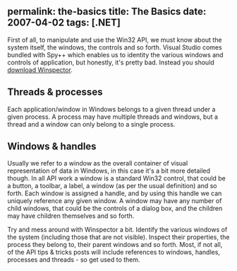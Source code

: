 permalink: the-basics
title: The Basics
date: 2007-04-02
tags: [.NET]
---
First of all, to manipulate and use the Win32 API, we must know about the system itself, the windows, the controls and so forth. Visual Studio comes bundled with Spy++ which enables us to identity the various windows and controls of application, but honestly, it's pretty bad. Instead you should [download Winspector](http://www.windows-spy.com/).

## Threads &amp; processes

Each application/window in Windows belongs to a given thread under a given process. A process may have multiple threads and windows, but a thread and a window can only belong to a single process.

## Windows &amp; handles

Usually we refer to a window as the overall container of visual representation of data in Windows, in this case it's a bit more detailed though. In all API work a window is a standard Win32 control, that could be a button, a toolbar, a label, a window (as per the usual definition) and so forth. Each window is assigned a handle, and by using this handle we can uniquely reference any given window. A window may have any number of child windows, that could be the controls of a dialog box, and the children may have children themselves and so forth.

Try and mess around with Winspector a bit. Identify the various windows of the system (including those that are not visible). Inspect their properties, the process they belong to, their parent windows and so forth. Most, if not all, of the API tips &amp; tricks posts will include references to windows, handles, processes and threads - so get used to them.
